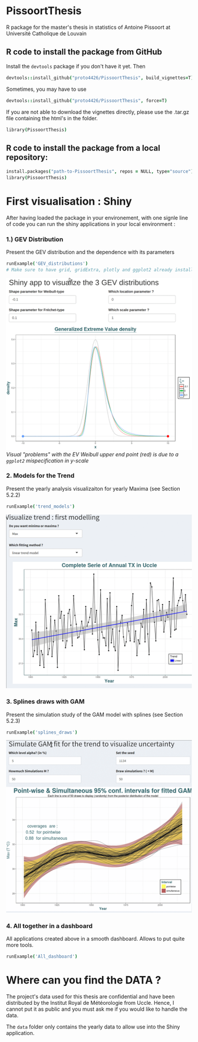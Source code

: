 # PissoortThesis
R package for the master's thesis in statistics of Antoine Pissoort at Université Catholique de Louvain

## R code to install the package from GitHub
Install the `devtools` package if you don't have it yet. Then 

```coffee
devtools::install_github("proto4426/PissoortThesis", build_vignettes=T)
```

Sometimes, you may have to use 

```coffee
devtools::install_github("proto4426/PissoortThesis", force=T)
```

If you are not able to download the vignettes directly, please use the .tar.gz file containing the html's in the folder.

```coffee
library(PissoortThesis)
```

## R code to install the package from a local repository:

```coffee
install.packages("path-to-PissoortThesis", repos = NULL, type="source")
library(PissoortThesis)
```


# First visualisation : Shiny

After having loaded the package in your environement, with one signle line of code you can run the shiny applications in your local environment : 

### 1.) GEV Distribution 
Present the GEV distribution and the dependence with its parameters
```coffee
runExample('GEV_distributions') 
# Make sure to have grid, gridExtra, plotly and ggplot2 already installed
```
![gap_test](https://github.com/proto4426/LaTeX_new/blob/master/gif/gev_distrib.gif)
*Visual "problems" with the EV Weibull upper end point (red) is due to a `ggplot2` mispecification in y-scale*


### 2. Models for the Trend
Present the yearly analysis visualizaiton for yearly Maxima (see Section 5.2.2)
```coffee
runExample('trend_models')  
```
![gap_test](https://github.com/proto4426/LaTeX_new/blob/master/gif/trend_models.gif)

### 3. Splines draws with GAM 
Present the simulation study of the GAM model with splines (see Section 5.2.3)
```coffee
runExample('splines_draws') 
```
![gap_test](https://github.com/proto4426/LaTeX_new/blob/master/gif/splines.gif)


### 4. All together in a dashboard 
All applications created above in a smooth dashboard. Allows to put quite more tools. 
```coffee
runExample('All_dashboard') 
```




# Where can you find the DATA ? 

The project's data used for this thesis are confidential and have been distributed by the Institut Royal de Météorologie from Uccle. Hence, I cannot put it as public and you must ask me if you would like to handle the data. 

The `data` folder only contains the yearly data to allow use into the Shiny application. 

